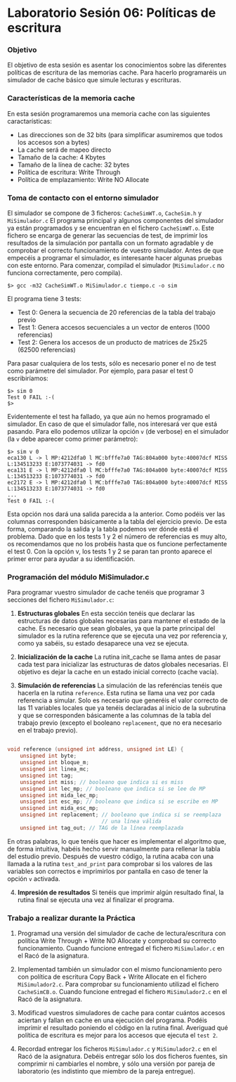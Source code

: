 # Laboratorio Sesión 06: Políticas de escritura

### Objetivo

El objetivo de esta sesión es asentar los conocimientos sobre las diferentes políticas de escritura de las memorias cache. Para hacerlo programaréis un simulador de cache básico que simule lecturas y escrituras.

### Características de la memoria cache

En esta sesión programaremos una memoria cache con las siguientes caractarísticas:

* Las direcciones son de 32 bits (para simplificar asumiremos que todos los accesos son a bytes)
* La cache será de mapeo directo
* Tamaño de la cache: 4 Kbytes
* Tamaño de la línea de cache: 32 bytes
* Política de escritura: Write Through
* Política de emplazamiento: Write NO Allocate

### Toma de contacto con el entorno simulador

El simulador se compone de 3 ficheros: ```CacheSimWT.o```, ```CacheSim.h``` y ```MiSimulador.c``` El programa principal y algunos componentes del simulador ya están programados y se encuentran en el fichero ```CacheSimWT.o```. Este fichero se encarga de generar las secuencias de test, de imprimir los resultados de la simulación por pantalla con un formato agradable y de comprobar el correcto funcionamiento de vuestro simulador. Antes de que empecéis a programar el simulador, es interesante hacer algunas pruebas con este entorno. Para comenzar, compilad el simulador (```MiSimulador.c``` no funciona correctamente, pero compila).

```$> gcc -m32 CacheSimWT.o MiSimulador.c tiempo.c -o sim```

El programa tiene 3 tests:

* Test 0: Genera la secuencia de 20 referencias de la tabla del trabajo previo
* Test 1: Genera accesos secuenciales a un vector de enteros (1000 referencias)
* Test 2: Genera los accesos de un producto de matrices de 25x25 (62500 referencias)

Para pasar cualquiera de los tests, sólo es necesario poner el no de test como parámetre del simulador. Por ejemplo, para pasar el test 0 escribiríamos:

```
$> sim 0
Test 0 FAIL :-(
$>
```

Evidentemente el test ha fallado, ya que aún no hemos programado el simulador. En caso de que el simulador falle, nos interesará ver que está pasando. Para ello podemos utilizar la opción ```v``` (de verbose) en el simulador (la ```v``` debe aparecer como primer parámetro):

```
$> sim v 0
eca130 L -> l MP:4212dfa0 l MC:bfffe7a0 TAG:804a000 byte:40007dcf MISS L:134513233 E:1073774031 -> fd0
eca131 E -> l MP:4212dfa0 l MC:bfffe7a0 TAG:804a000 byte:40007dcf MISS L:134513233 E:1073774031 -> fd0
ec2172 E -> l MP:4212dfa0 l MC:bfffe7a0 TAG:804a000 byte:40007dcf MISS L:134513233 E:1073774031 -> fd0
...
Test 0 FAIL :-(
```

Esta opción nos dará una salida parecida a la anterior. Como podéis ver las columnas corresponden básicamente a la tabla del ejercicio previo. De esta forma, comparando la salida y la tabla podemos ver dónde está el problema. Dado que en los tests 1 y 2 el número de referencias es muy alto, os recomendamos que no los probéis hasta que os funcione perfectamente el test 0. Con la opción v, los tests 1 y 2 se paran tan pronto aparece el primer error para ayudar a su identificación.

### Programación del módulo MiSimulador.c

Para programar vuestro simulador de cache tenéis que programar 3 secciones del fichero ```MiSimulador.c```:

1. **Estructuras globales** En esta sección tenéis que declarar las estructuras de datos globales necesarias para mantener el estado de la cache. Es necesario que sean globales, ya que la parte principal del simulador es la rutina reference que se ejecuta una vez por referencia y, como ya sabéis, su estado desaparece una vez se ejecuta.

2. **Inicialización de la cache** La rutina init_cache se llama antes de pasar cada test para inicializar las estructuras de datos globales necesarias. El objetivo es dejar la cache en un estado inicial correcto (cache vacía). 

3. **Simulación de referencias** La simulación de las referéncias tenéis que hacerla en la rutina ```reference```. Esta rutina se llama una vez por cada referencia a simular. Solo es necesario que generéis el valor correcto de las 11 variables locales que ya tenéis declaradas al inicio de la subrutina y que se corresponden básicamente a las columnas de la tabla del trabajo previo (excepto el booleano ```replacement```, que no era necesario en el trabajo previo).

``` c

void reference (unsigned int address, unsigned int LE) {
    unsigned int byte;
    unsigned int bloque_m;
    unsigned int linea_mc;
    unsigned int tag;
    unsigned int miss; // booleano que indica si es miss
    unsigned int lec_mp; // booleano que indica si se lee de MP
    unsigned int mida_lec_mp;
    unsigned int esc_mp; // booleano que indica si se escribe en MP
    unsigned int mida_esc_mp;
    unsigned int replacement; // booleano que indica si se reemplaza
                              // una línea válida
    unsigned int tag_out; // TAG de la línea reemplazada

```

En otras palabras, lo que tenéis que hacer es implementar el algoritmo que, de forma intuitiva, habéis hecho servir manualmente para rellenar la tabla del estudio previo. Después de vuestro código, la rutina acaba con una llamada a la rutina ```test_and_print``` para comprobar si los valores de las variables son correctos e imprimirlos por pantalla en caso de tener la opción ```v``` activada.

4. **Impresión de resultados** Si tenéis que imprimir algún resultado final, la rutina final se ejecuta una vez al finalizar el programa.


### Trabajo a realizar durante la Práctica

1. Programad una versión del simulador de cache de lectura/escritura con política Write Through + Write NO Allocate y comprobad su correcto funcionamiento. Cuando funcione entregad el fichero ``MiSimulador.c`` en el Racó de la asignatura.

2. Implementad también un simulador con el mismo funcionamiento pero con política de escritura Copy Back + Write Allocate en el fichero ``MiSimulador2.c``. Para comprobar su funcionamiento utilizad el fichero ``CacheSimCB.o``. Cuando funcione entregad el fichero ``MiSimulador2.c`` en el Racó de la asignatura.

3. Modificad vuestros simuladores de cache para contar cuántos accesos aciertan y fallan en cache en una ejecución del programa. Podéis imprimir el resultado poniendo el código en la rutina final. Averiguad qué política de escritura es mejor para los accesos que ejecuta el ``test 2``.

4. Recordad entregar los ficheros ``MiSimulador.c`` y ``MiSimulador2.c`` en el Racó de la asignatura. Debéis entregar sólo los dos ficheros fuentes, sin comprimir ni cambiarles el nombre, y sólo una versión por pareja de laboratorio (es indistinto que miembro de
la pareja entregue).
